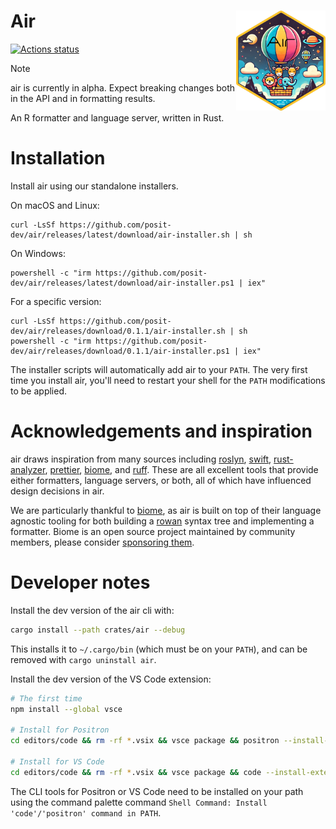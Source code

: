Air <img src="docs/images/air.png" align="right" height=160 />
============================================================================

[![Actions status](https://github.com/posit-dev/air/actions/workflows/test.yml/badge.svg)](https://github.com/posit-dev/air/actions)

> [!NOTE]
> air is currently in alpha. Expect breaking changes both in the API and in formatting results.

An R formatter and language server, written in Rust.

# Installation

Install air using our standalone installers.

On macOS and Linux:

```shell
curl -LsSf https://github.com/posit-dev/air/releases/latest/download/air-installer.sh | sh
```

On Windows:

```shell
powershell -c "irm https://github.com/posit-dev/air/releases/latest/download/air-installer.ps1 | iex"
```

For a specific version:

```shell
curl -LsSf https://github.com/posit-dev/air/releases/download/0.1.1/air-installer.sh | sh
powershell -c "irm https://github.com/posit-dev/air/releases/download/0.1.1/air-installer.ps1 | iex"
```

The installer scripts will automatically add air to your `PATH`. The very first time you install air, you'll need to restart your shell for the `PATH` modifications to be applied.

# Acknowledgements and inspiration

air draws inspiration from many sources including [roslyn](https://github.com/dotnet/roslyn), [swift](https://github.com/swiftlang/swift), [rust-analyzer](https://github.com/rust-lang/rust-analyzer), [prettier](https://github.com/prettier/prettier), [biome](https://github.com/biomejs/biome), and [ruff](https://github.com/astral-sh/ruff). These are all excellent tools that provide either formatters, language servers, or both, all of which have influenced design decisions in air.

We are particularly thankful to [biome](https://github.com/biomejs/biome), as air is built on top of their language agnostic tooling for both building a [rowan](https://github.com/rust-analyzer/rowan) syntax tree and implementing a formatter. Biome is an open source project maintained by community members, please consider [sponsoring them](https://github.com/sponsors/biomejs#sponsors).

# Developer notes

Install the dev version of the air cli with:

```sh
cargo install --path crates/air --debug
```

This installs it to `~/.cargo/bin` (which must be on your `PATH`), and can be removed with `cargo uninstall air`.

Install the dev version of the VS Code extension:

```sh
# The first time
npm install --global vsce

# Install for Positron
cd editors/code && rm -rf *.vsix && vsce package && positron --install-extension *.vsix

# Install for VS Code
cd editors/code && rm -rf *.vsix && vsce package && code --install-extension *.vsix
```

The CLI tools for Positron or VS Code need to be installed on your path using the command palette command `Shell Command: Install 'code'/'positron' command in PATH`.

